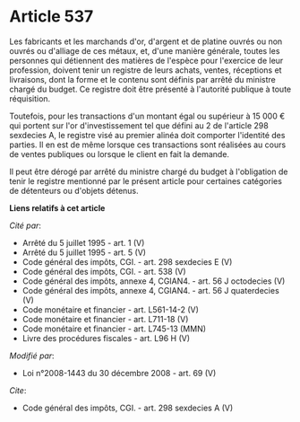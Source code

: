 # Article 537

Les fabricants et les marchands d'or, d'argent et de platine ouvrés ou non ouvrés ou d'alliage de ces métaux, et, d'une
manière générale, toutes les personnes qui détiennent des matières de l'espèce pour l'exercice de leur profession, doivent
tenir un registre de leurs achats, ventes, réceptions et livraisons, dont la forme et le contenu sont définis par arrêté du
ministre chargé du budget. Ce registre doit être présenté à l'autorité publique à toute réquisition. 

Toutefois, pour les transactions d'un montant égal ou supérieur à 15 000 € qui portent sur l'or d'investissement tel que
défini au 2 de l'article 298 sexdecies A, le registre visé au premier alinéa doit comporter l'identité des parties. Il en est
de même lorsque ces transactions sont réalisées au cours de ventes publiques ou lorsque le client en fait la demande. 

Il peut être dérogé par arrêté du ministre chargé du budget à l'obligation de tenir le registre mentionné par le présent
article pour certaines catégories de détenteurs ou d'objets détenus.

**Liens relatifs à cet article**

_Cité par_:

  - Arrêté du 5 juillet 1995 - art. 1 (V)
  - Arrêté du 5 juillet 1995 - art. 5 (V)
  - Code général des impôts, CGI. - art. 298 sexdecies E (V)
  - Code général des impôts, CGI. - art. 538 (V)
  - Code général des impôts, annexe 4, CGIAN4. - art. 56 J octodecies (V)
  - Code général des impôts, annexe 4, CGIAN4. - art. 56 J quaterdecies (V)
  - Code monétaire et financier - art. L561-14-2 (V)
  - Code monétaire et financier - art. L711-18 (V)
  - Code monétaire et financier - art. L745-13 (MMN)
  - Livre des procédures fiscales - art. L96 H (V)

_Modifié par_:

  - Loi n°2008-1443 du 30 décembre 2008 - art. 69 (V)

_Cite_:

  - Code général des impôts, CGI. - art. 298 sexdecies A (V)
